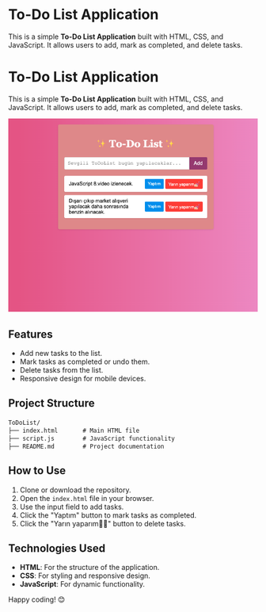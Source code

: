 # To-Do List Application

This is a simple **To-Do List Application** built with HTML, CSS, and JavaScript. It allows users to add, mark as completed, and delete tasks.

# To-Do List Application

This is a simple **To-Do List Application** built with HTML, CSS, and JavaScript. It allows users to add, mark as completed, and delete tasks.

![To-Do List Application Screenshot](ss1.png)


## Features

- Add new tasks to the list.
- Mark tasks as completed or undo them.
- Delete tasks from the list.
- Responsive design for mobile devices.

## Project Structure

```
ToDoList/
├── index.html       # Main HTML file
├── script.js        # JavaScript functionality
├── README.md        # Project documentation
```

## How to Use

1. Clone or download the repository.
2. Open the `index.html` file in your browser.
3. Use the input field to add tasks.
4. Click the "Yaptım" button to mark tasks as completed.
5. Click the "Yarın yaparım💅🏻" button to delete tasks.


## Technologies Used

- **HTML**: For the structure of the application.
- **CSS**: For styling and responsive design.
- **JavaScript**: For dynamic functionality.


Happy coding! 😊